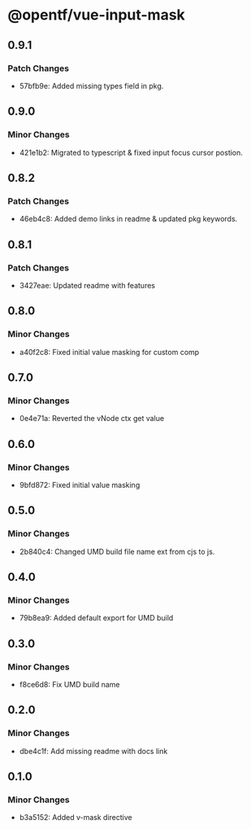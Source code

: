 # @opentf/vue-input-mask

## 0.9.1

### Patch Changes

- 57bfb9e: Added missing types field in pkg.

## 0.9.0

### Minor Changes

- 421e1b2: Migrated to typescript & fixed input focus cursor postion.

## 0.8.2

### Patch Changes

- 46eb4c8: Added demo links in readme & updated pkg keywords.

## 0.8.1

### Patch Changes

- 3427eae: Updated readme with features

## 0.8.0

### Minor Changes

- a40f2c8: Fixed initial value masking for custom comp

## 0.7.0

### Minor Changes

- 0e4e71a: Reverted the vNode ctx get value

## 0.6.0

### Minor Changes

- 9bfd872: Fixed initial value masking

## 0.5.0

### Minor Changes

- 2b840c4: Changed UMD build file name ext from cjs to js.

## 0.4.0

### Minor Changes

- 79b8ea9: Added default export for UMD build

## 0.3.0

### Minor Changes

- f8ce6d8: Fix UMD build name

## 0.2.0

### Minor Changes

- dbe4c1f: Add missing readme with docs link

## 0.1.0

### Minor Changes

- b3a5152: Added v-mask directive

